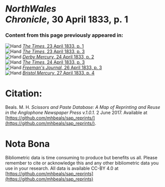 # *NorthWales Chronicle*, 30 April 1833, p. 1  
  
### Content from this page previously appeared in:  
![Hand](http://scissorsandpaste.net/wp-content/uploads/2017/06/smallhandpointer.png) [*The Times*, 23 April 1833, p. 1](https://mhbeals.github.io/sap_html/The-Times/The-Times-23-April-1833-p-1)  
![Hand](http://scissorsandpaste.net/wp-content/uploads/2017/06/smallhandpointer.png) [*The Times*, 23 April 1833, p. 3](https://mhbeals.github.io/sap_html/The-Times/The-Times-23-April-1833-p-3)  
![Hand](http://scissorsandpaste.net/wp-content/uploads/2017/06/smallhandpointer.png) [*Derby Mercury*, 24 April 1833, p. 2](https://mhbeals.github.io/sap_html/Derby-Mercury/Derby-Mercury-24-April-1833-p-2)  
![Hand](http://scissorsandpaste.net/wp-content/uploads/2017/06/smallhandpointer.png) [*The Times*, 24 April 1833, p. 3](https://mhbeals.github.io/sap_html/The-Times/The-Times-24-April-1833-p-3)  
![Hand](http://scissorsandpaste.net/wp-content/uploads/2017/06/smallhandpointer.png) [*Freeman's Journal*, 26 April 1833, p. 3](https://mhbeals.github.io/sap_html/Freeman's-Journal/Freeman's-Journal-26-April-1833-p-3)  
![Hand](http://scissorsandpaste.net/wp-content/uploads/2017/06/smallhandpointer.png) [*Bristol Mercury*, 27 April 1833, p. 4](https://mhbeals.github.io/sap_html/Bristol-Mercury/Bristol-Mercury-27-April-1833-p-4)  


# Citation: 

Beals. M. H. *Scissors and Paste Database: A Map of Reprinting and Reuse in the Anglophone Newspaper Press v.1.0.1.* 2 June 2017. Available at [https://github.com/mhbeals/sap_reprints/](https://github.com/mhbeals/sap_reprints/). 

# Nota Bona

Bibliometric data is time consuming to produce but benefits us all. Please remember to cite or acknowledge this and any other bibliometric data you use in your research. All data is available CC-BY 4.0 at [https://github.com/mhbeals/sap_reprints](https://github.com/mhbeals/sap_reprints)